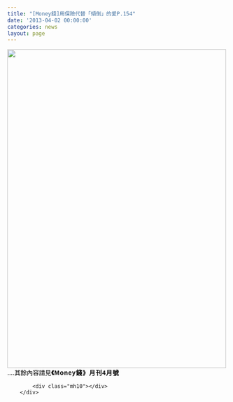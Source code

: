 ```yaml
---
title: "[Money錢]用保險代替「傾倒」的愛P.154"
date: '2013-04-02 00:00:00'
categories: news
layout: page
---
```


<div class="text">
			<div>
	<img alt="" src="http://www.leishan.com.tw/UserFiles/images/%E7%A3%8A%E5%B1%B1%E6%96%B0%E8%81%9E/%E7%A3%8A%E5%B1%B1%E9%9B%9C%E8%AA%8C/201304%5BMoney%E9%8C%A2%5D%E7%94%A8%E4%BF%9D%E9%9A%AA%E4%BB%A3%E6%9B%BF%E3%80%8C%E5%82%BE%E5%80%92%E3%80%8D%E7%9A%84%E6%84%9BP.154(1).jpg" style="width: 500px; height: 728px;"></div>
<div>
	<span style="color: rgb(0, 0, 0); font-size: 14px;">....其餘內容請見</span><span style="color: rgb(0, 0, 0); font-size: 14px; font-family: 新細明體, Arial, Helvetica, sans-serif; font-weight: bold; letter-spacing: 1px; line-height: 20px;">《Money錢》月刊4月號</span></div>

			<div class="mh10"></div>
		</div>